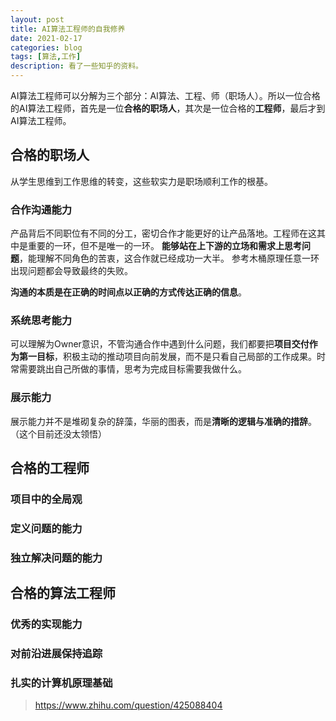 ```yaml
---
layout: post
title: AI算法工程师的自我修养
date: 2021-02-17
categories: blog
tags: [算法,工作]
description: 看了一些知乎的资料。
---
```

AI算法工程师可以分解为三个部分：AI算法、工程、师（职场人）。所以一位合格的AI算法工程师，首先是一位**合格的职场人**，其次是一位合格的**工程师**，最后才到AI算法工程师。

## 合格的职场人
从学生思维到工作思维的转变，这些软实力是职场顺利工作的根基。

### 合作沟通能力
产品背后不同职位有不同的分工，密切合作才能更好的让产品落地。工程师在这其中是重要的一环，但不是唯一的一环。
**能够站在上下游的立场和需求上思考问题**，能理解不同角色的苦衷，这合作就已经成功一大半。
参考木桶原理任意一环出现问题都会导致最终的失败。

**沟通的本质是在正确的时间点以正确的方式传达正确的信息**。

### 系统思考能力
可以理解为Owner意识，不管沟通合作中遇到什么问题，我们都要把**项目交付作为第一目标**，积极主动的推动项目向前发展，而不是只看自己局部的工作成果。时常需要跳出自己所做的事情，思考为完成目标需要我做什么。

### 展示能力
展示能力并不是堆砌复杂的辞藻，华丽的图表，而是**清晰的逻辑与准确的措辞**。（这个目前还没太领悟）

## 合格的工程师

### 项目中的全局观
### 定义问题的能力
### 独立解决问题的能力

## 合格的算法工程师

### 优秀的实现能力
### 对前沿进展保持追踪
### 扎实的计算机原理基础


> https://www.zhihu.com/question/425088404












